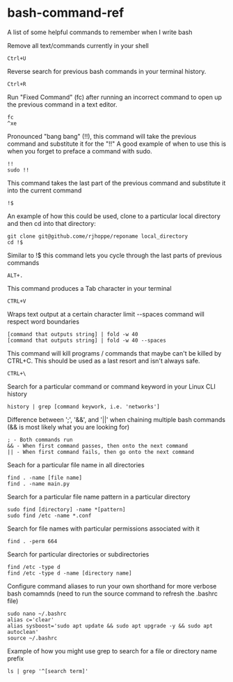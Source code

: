 # bash-command-ref
A list of some helpful commands to remember when I write bash

Remove all text/commands currently in your shell
```
Ctrl+U
```

Reverse search for previous bash commands in your terminal history.
```
Ctrl+R
```

Run "Fixed Command" (fc) after running an incorrect command to open up the previous command in a text editor.
```
fc
^xe
```

Pronounced "bang bang" (!!), this command will take the previous command and substitute it for the "!!"
A good example of when to use this is when you forget to preface a command with sudo.
```
!!
sudo !!
```

This command takes the last part of the previous command and substitute it into the current command
```
!$
```
An example of how this could be used, clone to a particular local directory and then cd into that directory:
```
git clone git@github.come/rjhoppe/reponame local_directory
cd !$
```

Similar to !$ this command lets you cycle through the last parts of previous commands
```
ALT+.
```

This command produces a Tab character in your terminal
```
CTRL+V
```

Wraps text output at a certain character limit --spaces command will respect word boundaries
```
[command that outputs string] | fold -w 40
[command that outputs string] | fold -w 40 --spaces
```

This command will kill programs / commands that maybe can't be killed by CTRL+C. This should be used as a last resort and isn't always safe.
```
CTRL+\
```

Search for a particular command or command keyword in your Linux CLI history
```
history | grep [command keywork, i.e. 'networks']
```

Difference between ';', '&&', and '||' when chaining multiple bash commands (&& is most likely what you are looking for)
```
; - Both commands run
&& - When first command passes, then onto the next command
|| - When first command fails, then go onto the next command
```

Seach for a particular file name in all directories
```
find . -name [file name]
find . -name main.py
```

Search for a particular file name pattern in a particular directory
```
sudo find [directory] -name *[pattern]
sudo find /etc -name *.conf
```

Search for file names with particular permissions associated with it
```
find . -perm 664
```

Search for particular directories or subdirectories
```
find /etc -type d
find /etc -type d -name [directory name] 
```

Configure command aliases to run your own shorthand for more verbose bash comamnds (need to run the source command to refresh the .bashrc file)
```
sudo nano ~/.bashrc
alias c='clear'
alias sysboost='sudo apt update && sudo apt upgrade -y && sudo apt autoclean'
source ~/.bashrc
```

Example of how you might use grep to search for a file or directory name prefix
```
ls | grep '^[search term]'
```
